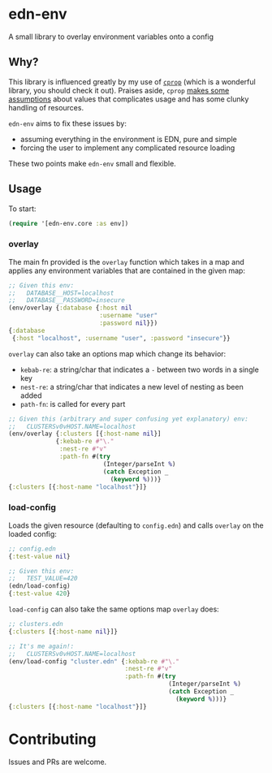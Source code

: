 # edn-env
A small library to overlay environment variables onto a config

## Why?
This library is influenced greatly by my use of [`cprop`](https://github.com/tolitius/cprop) (which is a wonderful library, you should check it out). Praises aside, `cprop` [makes some assumptions](https://github.com/tolitius/cprop/blob/master/src/cprop/source.cljc#L32) about values that complicates usage and has some clunky handling of resources.

`edn-env` aims to fix these issues by:
- assuming everything in the environment is EDN, pure and simple
- forcing the user to implement any complicated resource loading

These two points make `edn-env` small and flexible.

## Usage
To start:

```clojure
(require '[edn-env.core :as env])
```

### overlay
The main fn provided is the `overlay` function which takes in a map and applies any environment variables that are contained in the given map:
```clojure
;; Given this env:
;;   DATABASE__HOST=localhost
;;   DATABASE__PASSWORD=insecure
(env/overlay {:database {:host nil
                         :username "user"
                         :password nil}})
{:database
 {:host "localhost", :username "user", :password "insecure"}}
```
`overlay` can also take an options map which change its behavior:
- `kebab-re`: a string/char that indicates a `-` between two words in a single key
- `nest-re`: a string/char that indicates a new level of nesting as been added
- `path-fn`: is called for every part
```clojure
;; Given this (arbitrary and super confusing yet explanatory) env:
;;   CLUSTERSv0vHOST.NAME=localhost
(env/overlay {:clusters [{:host-name nil}]
             {:kebab-re #"\."
              :nest-re #"v"
              :path-fn #(try
                          (Integer/parseInt %)
                          (catch Exception _
                            (keyword %)))}
{:clusters [{:host-name "localhost"}]}
```

### load-config
Loads the given resource (defaulting to `config.edn`) and calls `overlay` on the loaded config:

```clojure
;; config.edn
{:test-value nil}

;; Given this env:
;;   TEST_VALUE=420
(edn/load-config)
{:test-value 420}
```
`load-config` can also take the same options map `overlay` does:
```clojure
;; clusters.edn
{:clusters [{:host-name nil}]}

;; It's me again!:
;;   CLUSTERSv0vHOST.NAME=localhost
(env/load-config "cluster.edn" {:kebab-re #"\."
                                :nest-re #"v"
                                :path-fn #(try
                                            (Integer/parseInt %)
                                            (catch Exception _
                                              (keyword %)))}
{:clusters [{:host-name "localhost"}]}
```
# Contributing
Issues and PRs are welcome.
